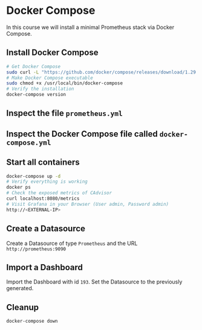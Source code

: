 # Docker Compose

In this course we will install a minimal Prometheus stack via Docker Compose.

## Install Docker Compose

```bash
# Get Docker Compose
sudo curl -L "https://github.com/docker/compose/releases/download/1.29.2/docker-compose-$(uname -s)-$(uname -m)" -o /usr/local/bin/docker-compose
# Make Docker Compose executable
sudo chmod +x /usr/local/bin/docker-compose
# Verify the installation
docker-compose version
```

## Inspect the file `prometheus.yml`

## Inspect the Docker Compose file called `docker-compose.yml`

## Start all containers

```bash
docker-compose up -d
# Verify everything is working
docker ps
# Check the exposed metrics of CAdvisor
curl localhost:8080/metrics
# Visit Grafana in your Browser (User admin, Password admin)
http://<EXTERNAL-IP>
```

## Create a Datasource

Create a Datasource of type `Prometheus` and the URL `http://prometheus:9090`

## Import a Dashboard

Import the Dashboard with id `193`. Set the Datasource to the previously generated.

## Cleanup

```bash
docker-compose down
```
